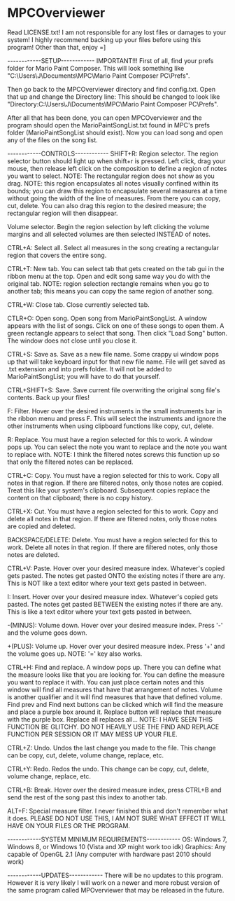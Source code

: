 # MPCOverviewer
Read LICENSE.txt! I am not responsible for any lost files or damages to your system! I highly recommend backing up your files before using this program! Other than that, enjoy =]

------------SETUP------------
IMPORTANT!!! First of all, find your prefs folder for Mario Paint Composer. This will look something like "C:\Users\J\Documents\MPC\Mario Paint Composer PC\Prefs". 

Then go back to the MPCOverviewer directory and find config.txt. Open that up and change the Directory line: This should be changed to look like "Directory:C:\Users\J\Documents\MPC\Mario Paint Composer PC\Prefs". 

After all that has been done, you can open MPCOverviewer and the program should open the MarioPaintSongList.txt found in MPC's prefs folder (MarioPaintSongList should exist). Now you can load song and open any of the files on the song list. 


------------CONTROLS------------
SHIFT+R: 
Region selector. The region selector button should light up when shift+r is pressed. Left click, drag your mouse, then release left click on the composition to define a region of notes you want to select. NOTE: The rectangular region does not show as you drag. NOTE: this region encapsulates all notes visually confined within its bounds; you can draw this region to encapsulate several measures at a time without going the width of the line of measures. From there you can copy, cut, delete. You can also drag this region to the desired measure; the rectangular region will then disappear.

Volume selector. Begin the region selection by left clicking the volume margins and all selected volumes are then selected INSTEAD of notes.

CTRL+A:
Select all. Select all measures in the song creating a rectangular region that covers the entire song.

CTRL+T:
New tab. You can select tab that gets created on the tab gui in the ribbon menu at the top. Open and edit song same way you do with the original tab. NOTE: region selection rectangle remains when you go to another tab; this means you can copy the same region of another song.

CTRL+W:
Close tab. Close currently selected tab.

CTLR+O:
Open song. Open song from MarioPaintSongList. A window appears with the list of songs. Click on one of these songs to open them. A green rectangle appears to select that song. Then click "Load Song" button. The window does not close until you close it.

CTRL+S:
Save as. Save as a new file name. Some crappy ui window pops up that will take keyboard input for that new file name. File will get saved as .txt extension and into prefs folder. It will not be added to MarioPaintSongList; you will have to do that yourself.

CTRL+SHIFT+S:
Save. Save current file overwriting the original song file's contents. Back up your files!

F:
Filter. Hover over the desired instruments in the small instruments bar in the ribbon menu and press F. This will select the instruments and ignore the other instruments when using clipboard functions like copy, cut, delete.

R:
Replace. You must have a region selected for this to work. A window pops up. You can select the note you want to replace and the note you want to replace with. NOTE: I think the filtered notes screws this function up so that only the filtered notes can be replaced.

CTRL+C:
Copy. You must have a region selected for this to work. Copy all notes in that region. If there are filtered notes, only those notes are copied. Treat this like your system's clipboard. Subsequent copies replace the content on that clipboard; there is no copy history.

CTRL+X:
Cut. You must have a region selected for this to work. Copy and delete all notes in that region. If there are filtered notes, only those notes are copied and deleted.

BACKSPACE/DELETE:
Delete. You must have a region selected for this to work. Delete all notes in that region. If there are filtered notes, only those notes are deleted. 

CTRL+V:
Paste. Hover over your desired measure index. Whatever's copied gets pasted. The notes get pasted ONTO the existing notes if there are any. This is NOT like a text editor where your text gets pasted in between.

I:
Insert. Hover over your desired measure index. Whatever's copied gets pasted. The notes get pasted BETWEEN the existing notes if there are any. This is like a text editor where your text gets pasted in between.

-(MINUS):
Volume down. Hover over your desired measure index. Press '-' and the volume goes down.

+(PLUS):
Volume up. Hover over your desired measure index. Press '+' and the volume goes up. NOTE: '=' key also works.

CTRL+H:
Find and replace. A window pops up. There you can define what the measure looks like that you are looking for. You can define the measure you want to replace it with. You can just place certain notes and this window will find all measures that have that arrangement of notes. Volume is another qualifier and it will find measures that have that defined volume. Find prev and Find next buttons can be clicked which will find the measure and place a purple box around it. Replace button will replace that measure with the purple box. Replace all replaces all... NOTE: I HAVE SEEN THIS FUNCTION BE GLITCHY. DO NOT HEAVILY USE THE FIND AND REPLACE FUNCTION PER SESSION OR IT MAY MESS UP YOUR FILE.

CTRL+Z:
Undo. Undos the last change you made to the file. This change can be copy, cut, delete, volume change, replace, etc.

CTRL+Y:
Redo. Redos the undo. This change can be copy, cut, delete, volume change, replace, etc.

CTRL+B:
Break. Hover over the desired measure index, press CTRL+B and send the rest of the song past this index to another tab.

ALT+F:
Special measure filter. I never finished this and don't remember what it does. PLEASE DO NOT USE THIS, I AM NOT SURE WHAT EFFECT IT WILL HAVE ON YOUR FILES OR THE PROGRAM.

------------SYSTEM MINIMUM REQUIREMENTS------------
OS: Windows 7, Windows 8, or Windows 10 (Vista and XP might work too idk)
Graphics: Any capable of OpenGL 2.1 (Any computer with hardware past 2010 should work)


------------UPDATES------------
There will be no updates to this program. However it is very likely I will work on a newer and more robust version of the same program called MPOverviewer that may be released in the future.
